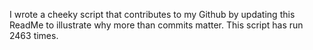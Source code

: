 I wrote a cheeky script that contributes to my Github by updating this ReadMe to illustrate why more than commits matter. This script has run 2463 times.